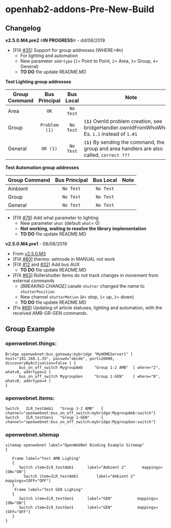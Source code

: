 # openhab2-addons-Pre-New-Build

## Changelog

**v2.5.0.M4.pre2 =IN PROGRESS=** - dd/06/2019

- [FIX [#35](https://github.com/mvalla/openhab2-addons/issues/35)] Support for group addresses (WHERE=#n)
   - For lighting and automation
   - New parameter `addrtype` (`1`= Point to Point, `2`= Area, `3`= Group, `4`= General)
   - **TO DO** file update README.MD
   
**Test Lighting group addresses**

| Group Command | Bus Principal    | Bus Local      | Note                             | 
| ------------- | :--------------: | :------------: | -------------------------------- |
| Area          | `OK`             | `No Test`      |                                  |
| Group         | `Problem (1)`  | `No Test`      | **`(1)`** OwnId problem creation, see bridgeHandler.ownIdFromWhoWhere(). Es. `1.1` instead of `1.#1`       |
| General       | `OK (1)`       | `No Test`      | **`(1)`** By sending the command, the group and area handlers are also called, `correct ???`                                  |

**Test Automation group addresses**

| Group Command | Bus Principal    | Bus Local      | Note                             | 
| ------------- | :--------------: | :------------: | -------------------------------- |
| Ambient       | `No Test`        | `No Test`      |                                  |
| Group         | `No Test`        | `No Test`      |                                  |
| General       | `No Test`        | `No Test`      |                                  |

- [FIX [#79](https://github.com/mvalla/openhab2-addons/issues/79)] Add what parameter to lighting
   - New parameter `what` (default `what`= 0)  
   - **Not working, waiting to resolve the library implementation**
   - **TO DO** file update README.MD

**v2.5.0.M4.pre1** - 08/06/2019

- From [v2.5.0.M3](https://github.com/mvalla/openhab2-addons/blob/openwebnet/bundles/org.openhab.binding.openwebnet/README_beta.md#changelog)
- [FIX [#80](https://github.com/mvalla/openhab2-addons/issues/80)] thermo: setmode in MANUAL not work
- [FIX [#12](https://github.com/mvalla/openhab2-addons/issues/12) and [#32](https://github.com/mvalla/openhab2-addons/issues/32)] Add bus AUX
   - **TO DO** file update README.MD
- [FIX [#63](https://github.com/mvalla/openhab2-addons/issues/63)] Rollershutter items do not track changes in movement from external commands
   - *[BREAKING CHANGE]* canale `shutter` changed the name to `shutterPosition`
   - New channel `shutterMotion` (`0`= stop, `1`= up, `2`= down) 
   - **TO DO** file update README.MD
- [Fix [#69](https://github.com/mvalla/openhab2-addons/issues/69)] Updating of article statuses, lighting and automation, with the received AMB-GR-GEN commands.



## Group Example

### openwebnet.things:

```xtend
Bridge openwebnet:bus_gateway:mybridge "MyHOMEServer1" [ host="192.168.1.35", passwd="abcde", port=20000, discoveryByActivation=false ] {  
      bus_on_off_switch MygroupAmb     "Group 1-2 AMB"	[ where="2", what=0, addrtype=2 ]
      bus_on_off_switch MygroupGen     "Group 1-GEN"  	[ where="0", what=0, addrtype=4 ]
}
``` 

### openwebnet.items:

```xtend
Switch   ILR_testAmb1   "Group 1-2 AMB"   { channel="openwebnet:bus_on_off_switch:mybridge:MygroupAmb:switch"}
Switch   ILR_testGen1   "Group 1-GEN"     { channel="openwebnet:bus_on_off_switch:mybridge:MygroupGen:switch"}

```

### openwebnet.sitemap

```xtend
sitemap openwebnet label="OpenWebNet Binding Example Sitemap"
{

   Frame label="Test AMB Lighing" 
   {     
      Switch item=ILR_testAmb1 		label="Ambient 2"		mappings=[ON="ON"]
		Switch item=ILR_testAmb1 		label="Ambient 2"		mappings=[OFF="OFF"]		   
   }
	Frame label="Test GEN Lighing"
   {
      Switch item=ILR_testGen1 		label="GEN"		      mappings=[ON="ON"]
      Switch item=ILR_testGen1 		label="GEN"		      mappings=[OFF="OFF"]		
   }
}

```
